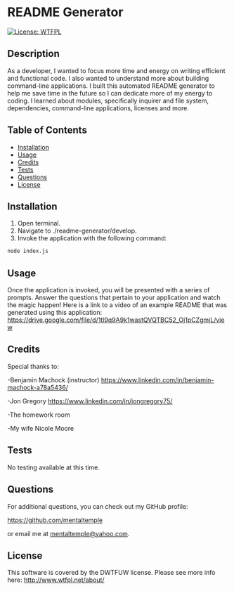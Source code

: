 # README Generator

[![License: WTFPL](https://img.shields.io/badge/License-WTFPL-brightgreen.svg)](http://www.wtfpl.net/about/)

## Description

As a developer, I wanted to focus more time and energy on writing efficient and functional code. I also wanted to understand more about building command-line applications. I built this automated README generator to help me save time in the future so I can dedicate more of my energy to coding. I learned about modules, specifically inquirer and file system, dependencies, command-line applications, licenses and more.

## Table of Contents

- [Installation](#installation)
- [Usage](#usage)
- [Credits](#credits)
- [Tests](#tests)
- [Questions](#questions)
- [License](#license)

## Installation

1. Open terminal.
2. Navigate to ./readme-generator/develop.
3. Invoke the application with the following command:

```bash
node index.js
```

## Usage

Once the application is invoked, you will be presented with a series of prompts. Answer the questions that pertain to your application and watch the magic happen! Here is a link to a video of an example README that was generated using this application: https://drive.google.com/file/d/1tl9q9A9k1wastQVQTBC52_Oj1pCZgmjL/view

## Credits

Special thanks to:

-Benjamin Machock (instructor) https://www.linkedin.com/in/benjamin-machock-a78a5436/

-Jon Gregory https://www.linkedin.com/in/jongregory75/

-The homework room

-My wife Nicole Moore

## Tests

No testing available at this time.

## Questions

For additional questions, you can check out my GitHub profile:

https://github.com/mentaltemple

or email me at mentaltemple@yahoo.com.

## License

This software is covered by the DWTFUW license. Please see more info here: http://www.wtfpl.net/about/
